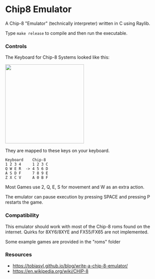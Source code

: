 # Chip8 Emulator
A Chip-8 "Emulator" (technically interpreter) written in C using Raylib.

Type `make release` to compile and then run the executable.

### Controls
The Keyboard for Chip-8 Systems looked like this:

<img src="https://github.com/AnimePenguin/Chip8-Emulator/assets/78182394/232ca4ef-f381-46c6-9b7f-a1ad5b946b0c" height=250>

They are mapped to these keys on your keyboard.
```
Keyboard    Chip-8
1 2 3 4     1 2 3 C
Q W E R  -> 4 5 6 D
A S D F     7 8 9 E
Z X C V     A 0 B F
```

Most Games use 2, Q, E, S for movement and W as an extra action.

The emulator can pause execution by pressing SPACE and pressing P restarts the game.

### Compatibility
This emulator should work with most of the Chip-8 roms found on the internet.
Quirks for 8XY6/8XYE and FX55/FX65 are not implemented.

Some example games are provided in the "roms" folder

### Resources
- https://tobiasvl.github.io/blog/write-a-chip-8-emulator/
- https://en.wikipedia.org/wiki/CHIP-8
